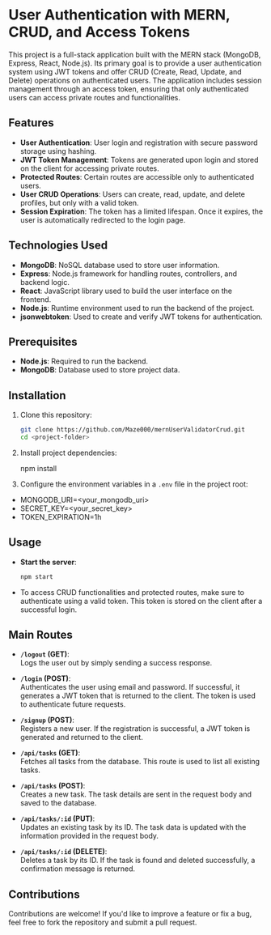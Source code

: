 # User Authentication with MERN, CRUD, and Access Tokens

This project is a full-stack application built with the MERN stack (MongoDB, Express, React, Node.js). Its primary goal is to provide a user authentication system using JWT tokens and offer CRUD (Create, Read, Update, and Delete) operations on authenticated users. The application includes session management through an access token, ensuring that only authenticated users can access private routes and functionalities.

## Features

- **User Authentication**: User login and registration with secure password storage using hashing.
- **JWT Token Management**: Tokens are generated upon login and stored on the client for accessing private routes.
- **Protected Routes**: Certain routes are accessible only to authenticated users.
- **User CRUD Operations**: Users can create, read, update, and delete profiles, but only with a valid token.
- **Session Expiration**: The token has a limited lifespan. Once it expires, the user is automatically redirected to the login page.

## Technologies Used

- **MongoDB**: NoSQL database used to store user information.
- **Express**: Node.js framework for handling routes, controllers, and backend logic.
- **React**: JavaScript library used to build the user interface on the frontend.
- **Node.js**: Runtime environment used to run the backend of the project.
- **jsonwebtoken**: Used to create and verify JWT tokens for authentication.

## Prerequisites

- **Node.js**: Required to run the backend.
- **MongoDB**: Database used to store project data.

## Installation

1. Clone this repository:
   ```bash
   git clone https://github.com/Maze000/mernUserValidatorCrud.git
   cd <project-folder>
2. Install project dependencies:
   
   npm install

4. Configure the environment variables in a `.env` file in the project root:


- MONGODB_URI=<your_mongodb_uri>
- SECRET_KEY=<your_secret_key>
- TOKEN_EXPIRATION=1h
## Usage

  - **Start the server**:

    ```bash
    npm start
    ```

- To access CRUD functionalities and protected routes, make sure to authenticate using a valid token. This token is stored on the client after a successful login.

## Main Routes

- **`/logout` (GET)**:  
  Logs the user out by simply sending a success response.

- **`/login` (POST)**:  
  Authenticates the user using email and password. If successful, it generates a JWT token that is returned to the client. The token is used to authenticate future requests.

- **`/signup` (POST)**:  
  Registers a new user. If the registration is successful, a JWT token is generated and returned to the client.

- **`/api/tasks` (GET)**:  
  Fetches all tasks from the database. This route is used to list all existing tasks.

- **`/api/tasks` (POST)**:  
  Creates a new task. The task details are sent in the request body and saved to the database.

- **`/api/tasks/:id` (PUT)**:  
  Updates an existing task by its ID. The task data is updated with the information provided in the request body.

- **`/api/tasks/:id` (DELETE)**:  
  Deletes a task by its ID. If the task is found and deleted successfully, a confirmation message is returned.

## Contributions

Contributions are welcome! If you'd like to improve a feature or fix a bug, feel free to fork the repository and submit a pull request.
